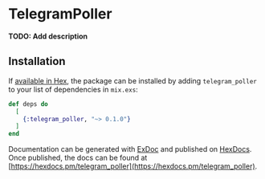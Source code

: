 # TelegramPoller

**TODO: Add description**

## Installation

If [available in Hex](https://hex.pm/docs/publish), the package can be installed
by adding `telegram_poller` to your list of dependencies in `mix.exs`:

```elixir
def deps do
  [
    {:telegram_poller, "~> 0.1.0"}
  ]
end
```

Documentation can be generated with [ExDoc](https://github.com/elixir-lang/ex_doc)
and published on [HexDocs](https://hexdocs.pm). Once published, the docs can
be found at [https://hexdocs.pm/telegram_poller](https://hexdocs.pm/telegram_poller).

